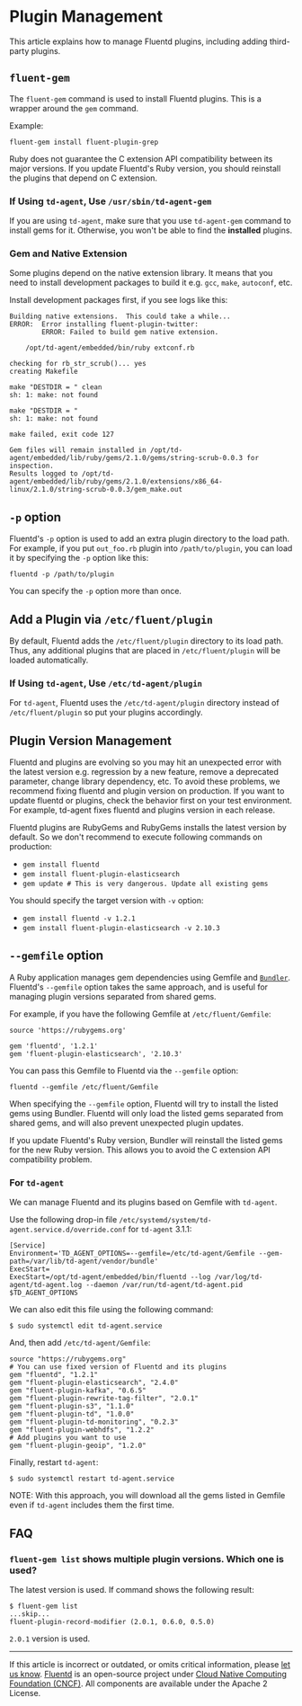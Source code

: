 # Plugin Management

This article explains how to manage Fluentd plugins, including adding
third-party plugins.


## `fluent-gem`

The `fluent-gem` command is used to install Fluentd plugins. This is a
wrapper around the `gem` command.

Example:

```
fluent-gem install fluent-plugin-grep
```

Ruby does not guarantee the C extension API compatibility between its major
versions. If you update Fluentd's Ruby version, you should reinstall the
plugins that depend on C extension.


### If Using `td-agent`, Use `/usr/sbin/td-agent-gem`

If you are using `td-agent`, make sure that you use `td-agent-gem` command to
install gems for it. Otherwise, you won't be able to find the **installed**
plugins. 


### Gem and Native Extension

Some plugins depend on the native extension library. It means that you need to
install development packages to build it e.g. `gcc`, `make`, `autoconf`, etc.

Install development packages first, if you see logs like this:

```
Building native extensions.  This could take a while...
ERROR:  Error installing fluent-plugin-twitter:
        ERROR: Failed to build gem native extension.

    /opt/td-agent/embedded/bin/ruby extconf.rb

checking for rb_str_scrub()... yes
creating Makefile

make "DESTDIR = " clean
sh: 1: make: not found

make "DESTDIR = "
sh: 1: make: not found

make failed, exit code 127

Gem files will remain installed in /opt/td-agent/embedded/lib/ruby/gems/2.1.0/gems/string-scrub-0.0.3 for inspection.
Results logged to /opt/td-agent/embedded/lib/ruby/gems/2.1.0/extensions/x86_64-linux/2.1.0/string-scrub-0.0.3/gem_make.out
```


## `-p` option

Fluentd's `-p` option is used to add an extra plugin directory to the load path.
For example, if you put `out_foo.rb` plugin into `/path/to/plugin`, you can load
it by specifying the `-p` option like this:

```
fluentd -p /path/to/plugin
```

You can specify the `-p` option more than once.


## Add a Plugin via `/etc/fluent/plugin`

By default, Fluentd adds the `/etc/fluent/plugin` directory to its load path.
Thus, any additional plugins that are placed in `/etc/fluent/plugin` will be
loaded automatically.


### If Using `td-agent`, Use `/etc/td-agent/plugin`

For `td-agent`, Fluentd uses the `/etc/td-agent/plugin` directory instead of
`/etc/fluent/plugin` so put your plugins accordingly.


## Plugin Version Management

Fluentd and plugins are evolving so you may hit an unexpected error with
the latest version e.g. regression by a new feature, remove a deprecated
parameter, change library dependency, etc. To avoid these problems, we
recommend fixing fluentd and plugin version on production. If you want
to update fluentd or plugins, check the behavior first on your test
environment. For example, td-agent fixes fluentd and plugins version in
each release.

Fluentd plugins are RubyGems and RubyGems installs the latest version by
default. So we don't recommend to execute following commands on production:

-   `gem install fluentd`
-   `gem install fluent-plugin-elasticsearch`
-   `gem update # This is very dangerous. Update all existing gems`

You should specify the target version with `-v` option:

-   `gem install fluentd -v 1.2.1`
-   `gem install fluent-plugin-elasticsearch -v 2.10.3`


## `--gemfile` option

A Ruby application manages gem dependencies using Gemfile and
[`Bundler`](http://bundler.io/). Fluentd's `--gemfile` option takes the
same approach, and is useful for managing plugin versions separated from
shared gems.

For example, if you have the following Gemfile at `/etc/fluent/Gemfile`:

```
source 'https://rubygems.org'

gem 'fluentd', '1.2.1'
gem 'fluent-plugin-elasticsearch', '2.10.3'
```

You can pass this Gemfile to Fluentd via the `--gemfile` option:

```
fluentd --gemfile /etc/fluent/Gemfile
```

When specifying the `--gemfile` option, Fluentd will try to install the
listed gems using Bundler. Fluentd will only load the listed gems separated
from shared gems, and will also prevent unexpected plugin updates.

If you update Fluentd's Ruby version, Bundler will reinstall the listed gems for
the new Ruby version. This allows you to avoid the C extension API compatibility
problem.


### For `td-agent`

We can manage Fluentd and its plugins based on Gemfile with `td-agent`.

Use the following drop-in file
`/etc/systemd/system/td-agent.service.d/override.conf` for `td-agent` 3.1.1:

```
[Service]
Environment='TD_AGENT_OPTIONS=--gemfile=/etc/td-agent/Gemfile --gem-path=/var/lib/td-agent/vendor/bundle'
ExecStart=
ExecStart=/opt/td-agent/embedded/bin/fluentd --log /var/log/td-agent/td-agent.log --daemon /var/run/td-agent/td-agent.pid $TD_AGENT_OPTIONS
```

We can also edit this file using the following command:

```
$ sudo systemctl edit td-agent.service
```

And, then add `/etc/td-agent/Gemfile`:

```
source "https://rubygems.org"
# You can use fixed version of Fluentd and its plugins
gem "fluentd", "1.2.1"
gem "fluent-plugin-elasticsearch", "2.4.0"
gem "fluent-plugin-kafka", "0.6.5"
gem "fluent-plugin-rewrite-tag-filter", "2.0.1"
gem "fluent-plugin-s3", "1.1.0"
gem "fluent-plugin-td", "1.0.0"
gem "fluent-plugin-td-monitoring", "0.2.3"
gem "fluent-plugin-webhdfs", "1.2.2"
# Add plugins you want to use
gem "fluent-plugin-geoip", "1.2.0"
```

Finally, restart `td-agent`:

```
$ sudo systemctl restart td-agent.service
```

NOTE: With this approach, you will download all the gems listed in Gemfile even
if `td-agent` includes them the first time.


## FAQ


### `fluent-gem list` shows multiple plugin versions. Which one is used?

The latest version is used. If command shows the following result:

    $ fluent-gem list
    ...skip...
    fluent-plugin-record-modifier (2.0.1, 0.6.0, 0.5.0)

`2.0.1` version is used.


------------------------------------------------------------------------

If this article is incorrect or outdated, or omits critical information, please
[let us know](https://github.com/fluent/fluentd-docs-gitbook/issues?state=open).
[Fluentd](http://www.fluentd.org/) is an open-source project under
[Cloud Native Computing Foundation (CNCF)](https://cncf.io/). All components are
available under the Apache 2 License.
